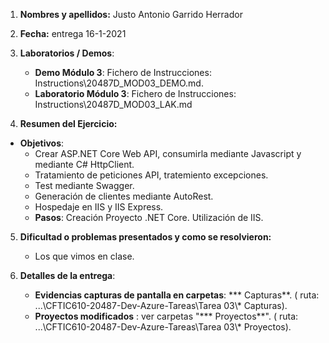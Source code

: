 1. **Nombres y apellidos:** Justo Antonio Garrido Herrador

2. **Fecha:** entrega 16-1-2021

3. **Laboratorios / Demos**: 
   
   - **Demo Módulo 3**: Fichero de Instrucciones: Instructions\20487D_MOD03_DEMO.md. 
   - **Laboratorio Módulo 3**: Fichero de Instrucciones: Instructions\20487D_MOD03_LAK.md
   
4. **Resumen del Ejercicio:**
* **Objetivos**: 
     * Crear ASP.NET Core Web API, consumirla mediante Javascript y mediante C# HttpClient. 
     * Tratamiento de peticiones API, tratemiento excepciones.
     * Test mediante Swagger.
   * Generación de clientes mediante AutoRest.
   * Hospedaje en IIS y IIS Express.
   * **Pasos**:  Creación Proyecto .NET Core. Utilización de IIS. 
   
5. **Dificultad o problemas presentados y como se resolvieron:**  

   * Los que vimos en clase.
   
6. **Detalles de la entrega**: 

   * **Evidencias capturas de pantalla en carpetas**: *** Capturas**. ( ruta: ...\\CFTIC610-20487-Dev-Azure-Tareas\Tarea 03\\* Capturas).
   * **Proyectos modificados** : ver carpetas "*** Proyectos**". ( ruta: ...\CFTIC610-20487-Dev-Azure-Tareas\Tarea 03\\* Proyectos).

